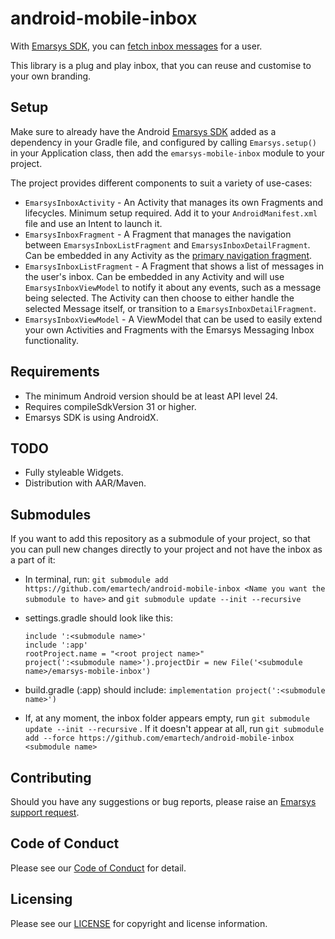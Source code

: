 # android-mobile-inbox

With [Emarsys SDK](https://github.com/emartech/android-emarsys-sdk), you can [fetch inbox messages](https://github.com/emartech/android-emarsys-sdk/wiki#7-messageinbox) for a user.

This library is a plug and play inbox, that you can reuse and customise to your own branding.

Setup
-----
Make sure to already have the Android [Emarsys SDK](https://github.com/emartech/android-emarsys-sdk) added as a dependency in your Gradle file, and configured by calling `Emarsys.setup()` in your Application class, then add the `emarsys-mobile-inbox` module to your project.

The project provides different components to suit a variety of use-cases:

- `EmarsysInboxActivity` - An Activity that manages its own Fragments and lifecycles. Minimum setup required. Add it to your `AndroidManifest.xml` file and use an Intent to launch it.
- `EmarsysInboxFragment` - A Fragment that manages the navigation between `EmarsysInboxListFragment` and `EmarsysInboxDetailFragment`. Can be embedded in any Activity as the [primary navigation fragment](https://developer.android.com/guide/navigation/navigation-programmatic).
- `EmarsysInboxListFragment` - A Fragment that shows a list of messages in the user's inbox. Can be embedded in any Activity and will use `EmarsysInboxViewModel` to notify it about any events, such as a message being selected. The Activity can then choose to either handle the selected Message itself, or transition to a `EmarsysInboxDetailFragment`.
- `EmarsysInboxViewModel` - A ViewModel that can be used to easily extend your own Activities and Fragments with the Emarsys Messaging Inbox functionality.

Requirements
----
- The minimum Android version should be at least API level 24.
- Requires compileSdkVersion 31 or higher.
- Emarsys SDK is using AndroidX.

TODO
----
- Fully styleable Widgets.
- Distribution with AAR/Maven.

Submodules
-----
If you want to add this repository as a submodule of your project, so that you can pull new changes directly to your project and not have the inbox as a part of it:
- In terminal, run:
`git submodule add https://github.com/emartech/android-mobile-inbox <Name you want the submodule to have>` and `git submodule update --init --recursive`
- settings.gradle should look like this:

  ```
  include ':<submodule name>'
  include ':app'
  rootProject.name = "<root project name>"
  project(':<submodule name>').projectDir = new File('<submodule name>/emarsys-mobile-inbox')
  ```

- build.gradle (:app) should include:
`implementation project(':<submodule name>')`
- If, at any moment, the inbox folder appears empty, run `git submodule update --init --recursive` . If it doesn't appear at all, run `git submodule add --force https://github.com/emartech/android-mobile-inbox <submodule name>`

Contributing
----
Should you have any suggestions or bug reports, please raise an [Emarsys support request](https://help.emarsys.com/hc/en-us/articles/360012853058-Support-at-Emarsys-Raising-a-support-request).

Code of Conduct
----
Please see our [Code of Conduct](https://github.com/emartech/.github/blob/main/CODE_OF_CONDUCT.md) for detail.

Licensing
----
Please see our [LICENSE](https://github.com/emartech/android-mobile-inbox/blob/master/LICENSE) for copyright and license information.
